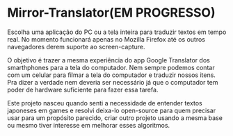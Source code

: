# Mirror-Translator(EM PROGRESSO)
Escolha uma aplicação do PC ou a tela inteira para traduzir textos em tempo real. 
No momento funcionará apenas no Mozilla Firefox até os outros navegadores derem suporte ao screen-capture. 

O objetivo é trazer a mesma experiência do app Google Translator dos smarthphones para a tela do computador. Nem sempre podemos contar com um celular para filmar a tela do computador e traduzir nossos itens. Pra dizer a verdade nem deveria ser necessário já que o computador tem poder de hardware suficiente para fazer essa tarefa. 

Este projeto nasceu quando senti a necessidade de entender textos japoneses em games e resolvi deixa-lo open-source para quem precisar usar para um propósito parecido, criar outro projeto usando a mesma base ou mesmo tiver interesse em melhorar esses algoritmos. 
